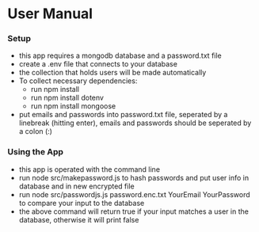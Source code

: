 # User Manual
### Setup
- this app requires a mongodb database and a password.txt file
- create a .env file that connects to your database
- the collection that holds users will be made automatically
- To collect necessary dependencies:
  - run npm install 
  - run npm install dotenv
  - run npm install mongoose
- put emails and passwords into password.txt file, seperated by a linebreak (hitting enter), emails and passwords should be seperated by a colon (:)
### Using the App
- this app is operated with the command line
- run node src/makepassword.js to hash passwords and put user info in database and in new encrypted file
- run node src/passwordjs.js password.enc.txt YourEmail YourPassword to compare your input to the database
- the above command will return true if your input matches a user in the database, otherwise it will print false
